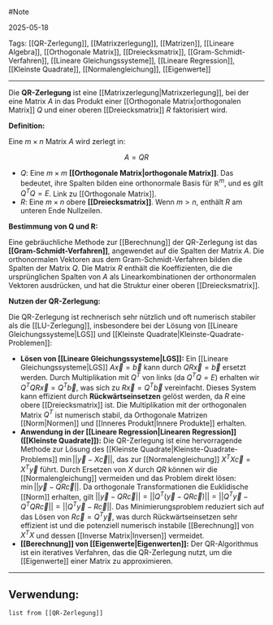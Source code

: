 #Note

2025-05-18

Tags: [[QR-Zerlegung]], [[Matrixzerlegung]], [[Matrizen]], [[Lineare Algebra]], [[Orthogonale Matrix]], [[Dreiecksmatrix]], [[Gram-Schmidt-Verfahren]], [[Lineare Gleichungssysteme]], [[Lineare Regression]], [[Kleinste Quadrate]], [[Normalengleichung]], [[Eigenwerte]]

---

Die **QR-Zerlegung** ist eine [[Matrixzerlegung|Matrixzerlegung]], bei der eine Matrix $A$ in das Produkt einer [[Orthogonale Matrix|orthogonalen Matrix]] $Q$ und einer oberen [[Dreiecksmatrix]] $R$ faktorisiert wird.

**Definition:**

Eine $m \times n$ Matrix $A$ wird zerlegt in:

$$A = QR$$

* $Q$: Eine $m \times m$ **[[Orthogonale Matrix|orthogonale Matrix]]**. Das bedeutet, ihre Spalten bilden eine orthonormale Basis für $\mathbb{R}^m$, und es gilt $Q^T Q = E$. Link zu [[Orthogonale Matrix]].
* $R$: Eine $m \times n$ obere **[[Dreiecksmatrix]]**. Wenn $m > n$, enthält $R$ am unteren Ende Nullzeilen.

**Bestimmung von Q und R:**

Eine gebräuchliche Methode zur [[Berechnung]] der QR-Zerlegung ist das **[[Gram-Schmidt-Verfahren]]**, angewendet auf die Spalten der Matrix $A$. Die orthonormalen Vektoren aus dem Gram-Schmidt-Verfahren bilden die Spalten der Matrix $Q$. Die Matrix $R$ enthält die Koeffizienten, die die ursprünglichen Spalten von $A$ als Linearkombinationen der orthonormalen Vektoren ausdrücken, und hat die Struktur einer oberen [[Dreiecksmatrix]].

**Nutzen der QR-Zerlegung:**

Die QR-Zerlegung ist rechnerisch sehr nützlich und oft numerisch stabiler als die [[LU-Zerlegung]], insbesondere bei der Lösung von [[Lineare Gleichungssysteme|LGS]] und [[Kleinste Quadrate|Kleinste-Quadrate-Problemen]]:

* **Lösen von [[Lineare Gleichungssysteme|LGS]]:** Ein [[Lineare Gleichungssysteme|LGS]] $A\vec{x} = \vec{b}$ kann durch $QR\vec{x} = \vec{b}$ ersetzt werden. Durch Multiplikation mit $Q^T$ von links (da $Q^T Q = E$) erhalten wir $Q^T QR\vec{x} = Q^T\vec{b}$, was sich zu $R\vec{x} = Q^T\vec{b}$ vereinfacht. Dieses System kann effizient durch **Rückwärtseinsetzen** gelöst werden, da $R$ eine obere [[Dreiecksmatrix]] ist. Die Multiplikation mit der orthogonalen Matrix $Q^T$ ist numerisch stabil, da Orthogonale Matrizen [[Norm|Normen]] und [[Inneres Produkt|Innere Produkte]] erhalten.
* **Anwendung in der [[Lineare Regression|Linearen Regression]] ([[Kleinste Quadrate]]):** Die QR-Zerlegung ist eine hervorragende Methode zur Lösung des [[Kleinste Quadrate|Kleinste-Quadrate-Problems]] $\min ||\vec{y} - X\vec{c}||$, das zur [[Normalengleichung]] $X^T X \vec{c} = X^T \vec{y}$ führt. Durch Ersetzen von $X$ durch $QR$ können wir die [[Normalengleichung]] vermeiden und das Problem direkt lösen: $\min ||\vec{y} - QR\vec{c}||$. Da orthogonale Transformationen die Euklidische [[Norm]] erhalten, gilt $||\vec{y} - QR\vec{c}|| = ||Q^T (\vec{y} - QR\vec{c})|| = ||Q^T\vec{y} - Q^T QR\vec{c}|| = ||Q^T\vec{y} - R\vec{c}||$. Das Minimierungsproblem reduziert sich auf das Lösen von $R\vec{c} = Q^T\vec{y}$, was durch Rückwärtseinsetzen sehr effizient ist und die potenziell numerisch instabile [[Berechnung]] von $X^T X$ und dessen [[Inverse Matrix|Inversen]] vermeidet.
* **[[Berechnung]] von [[Eigenwerte|Eigenwerten]]:** Der QR-Algorithmus ist ein iteratives Verfahren, das die QR-Zerlegung nutzt, um die [[Eigenwerte]] einer Matrix zu approximieren.

---

## Verwendung:

```dataview
list from [[QR-Zerlegung]]
```